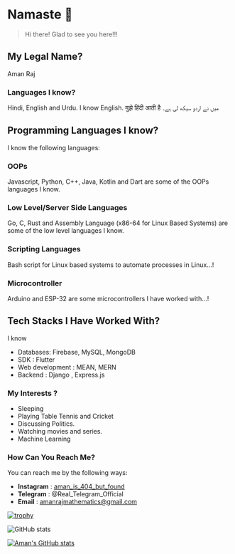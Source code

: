 # Namaste 🙏
> Hi there! 
> Glad to see you here!!! 

## My Legal Name? 
Aman Raj 

### Languages I know?
Hindi, English and Urdu.
I know English.
मुझे हिंदी आती है
میں نے اردو سیکھ لی ہے۔

## Programming Languages I know?
I know the following languages: 
### OOPs
Javascript, Python, C++, Java, Kotlin and Dart are some of the OOPs languages I know. 

### Low Level/Server Side Languages
Go, C, Rust and Assembly Language (x86-64 for Linux Based Systems) are some of the low level languages I know. 

### Scripting Languages
Bash script for Linux based systems to automate processes in Linux...!

### Microcontroller
Arduino and ESP-32 are some microcontrollers I have worked with...!

## Tech Stacks I Have Worked With?
I know 
* Databases: Firebase, MySQL, MongoDB
* SDK : Flutter
* Web development : MEAN, MERN
* Backend : Django , Express.js


### My Interests ? 
- Sleeping
- Playing Table Tennis and Cricket
- Discussing Politics.
- Watching movies and series.
- Machine Learning


### How Can You Reach Me?
You can reach me by the following ways:
* **Instagram** : [aman_is_404_but_found](https://www.instagram.com/aman_is_404_but_found/)
* **Telegram** : @Real_Telegram_Official 
* **Email** : amanrajmathematics@gmail.com

[![trophy](https://github-profile-trophy.vercel.app/?username=amanfoundongithub)](https://github.com/amanfoundongithub)

![GitHub stats](https://github-readme-stats.vercel.app/api?username=amanfoundongithub&show_icons=true&theme=tokyonight)


[![Aman's GitHub stats](https://github-readme-stats.vercel.app/api/top-langs?username=amanfoundongithub&theme=algolia&show_icons=true&layout=compact)](https://github.com/amanfoundongithub)


<!---
amanfoundongithub/amanfoundongithub is a ✨ special ✨ repository because its `README.md` (this file) appears on your GitHub profile.
You can click the Preview link to take a look at your changes.
--->
